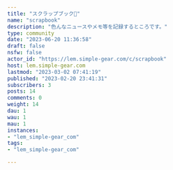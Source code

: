 ```yaml
---
title: "スクラップブック📖" 
name: "scrapbook"
description: "色んなニュースやメモ等を記録するところです。"
type: community
date: "2023-06-20 11:36:58"
draft: false
nsfw: false
actor_id: "https://lem.simple-gear.com/c/scrapbook"
host: lem.simple-gear.com
lastmod: "2023-03-02 07:41:19"
published: "2023-02-20 23:41:31"
subscribers: 3
posts: 14
comments: 0
weight: 14
dau: 1
wau: 1
mau: 1
instances:
- "lem_simple-gear_com"
tags: 
- "lem_simple-gear_com"

---
```

